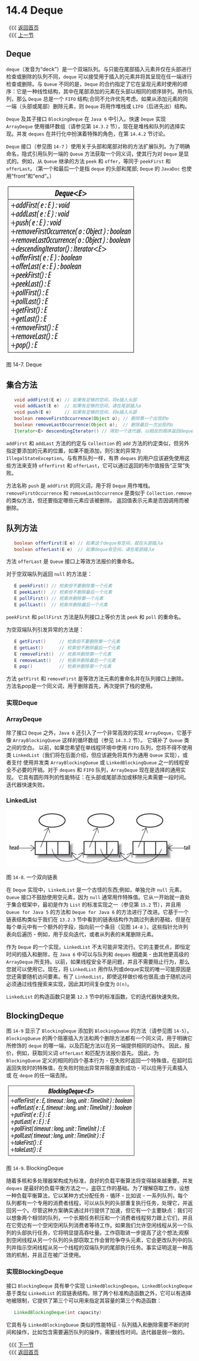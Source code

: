 # 14.4 Deque

《《《 [返回首页](../../)   
 《《《 [上一节](14.3-blockingqueue.md)

## Deque

`deque`（发音为“deck”）是一个双端队列。与只能在尾部插入元素并仅在头部进行检查或删除的队列不同，`deque` 可以接受用于插入的元素并将其呈现在任一端进行检查或删除。与 `Queue` 不同的是，`Deque` 的合约指定了它在呈现元素时使用的顺序：它是一种线性结构，其中在尾部添加的元素在头部以相同的顺序排列。用作队列，那么 `Deque` 总是一个 `FIFO` 结构;合同不允许优先考虑。如果从添加元素的同一端（头部或尾部）删除元素，则 `Deque` 将用作堆栈或 `LIFO`（后进先出）结构。

`Deque` 及其子接口 `BlockingDeque` 在 `Java 6` 中引入。快速 `Deque` 实现 `ArrayDeque` 使用循环数组（请参见第 `14.3.2` 节），现在是堆栈和队列的选择实现。并发 `deques` 在并行化中扮演着特殊的角色，在第 `14.4.2` 节讨论。

`Deque` 接口（参见图 `14-7` ）使用关于头部和尾部对称的方法扩展队列。为了明确命名，隐式引用队列一端的 `Queue` 方法获取一个同义词，使其行为对 `Deque` 是显式的。例如，从 `Queue` 继承的方法 `peek` 和 `offer`，等同于 `peekFirst` 和 `offerLast`。（第一个和最后一个是指 `deque` 的头部和尾部; `Deque` 的 `JavaDoc` 也使用“front”和“end”。）

![](../../.gitbook/assets/14_7.png)

图 14-7. Deque

## 集合方法

```java
   void addFirst(E e) // 如果有足够的空间，将e插入头部
   void addLast(E e)  // 如果有足够的空间，请在尾部插入e
   void push(E e)     // 如果有足够的空间，将e插入头部
   boolean removeFirstOccurrence(Object o); // 删除第一个出现的o
   boolean removeLastOccurrence(Object o);  // 删除最后一次出现的o
   Iterator<E> descendingIterator() // 得到一个迭代器，以相反的顺序返回deque元素
```

`addFirst` 和 `addLast` 方法的约定与 `Collection` 的 `add` 方法的约定类似，但另外指定要添加的元素的位置，如果不能添加，则引发的异常为 `IllegalStateException`。与有界队列一样，有界 `deques` 的用户应该避免使用这些方法来支持 `offerFirst` 和 `offerLast`，它可以通过返回的布尔值报告“正常”失败。

方法名称 `push` 是 `addFirst` 的同义词，用于将 `Deque` 用作堆栈。 `removeFirstOccurrence` 和 `removeLastOccurrence` 是类似于 `Collection.remove` 的类似方法，但还要指定哪些元素应该被删除。 返回值表示元素是否因调用而被删除。

## 队列方法

```java
   boolean offerFirst(E e) // 如果这个deque有空间，就在头部插入e
   boolean offerLast(E e)  // 如果deque有空间，请在尾部插入e
```

方法 `offerLast` 是 `Queue` 接口上等效方法报价的重命名。

对于空双端队列返回 `null` 的方法是：

```java
   E peekFirst() // 检索但不要删除第一个元素
   E peekLast()  // 检索但不删除最后一个元素
   E pollFirst() // 检索并删除第一个元素
   E pollLast()  // 检索并删除最后一个元素
```

`peekFirst` 和 `pollFirst` 方法是队列接口上等价方法 `peek` 和 `poll` 的重命名。

为空双端队列引发异常的方法是：

```java
   E getFirst()     // 检索但不要删除第一个元素
   E getLast()      // 检索但不删除最后一个元素
   E removeFirst()  // 检索并删除第一个元素
   E removeLast()   // 检索并删除最后一个元素
   E pop()          // 检索并删除第一个元素
```

方法 `getFirst` 和 `removeFirst` 是等效方法元素的重命名并在队列接口上删除。 方法名pop是一个同义词，用于删除首先，再次提供了栈的使用。

### 实现Deque

### ArrayDeque

除了接口 `Deque` 之外，`Java 6` 还引入了一个非常高效的实现 `ArrayDeque`，它基于像 `ArrayBlockingQueue` 这样的循环数组（参见 `14.3.2` 节）。 它填补了 `Queue` 类之间的空白。 以前，如果您希望在单线程环境中使用 `FIFO` 队列，您将不得不使用类 `LinkedList`（我们将在后面介绍，但应该避免将其作为通用 `Queue` 实现），或者支付 使用并发类 `ArrayBlockingQueue` 或 `LinkedBlockingQueue` 之一的线程安全不必要的开销。对于 `deques` 和 `FIFO` 队列，`ArrayDeque` 现在是选择的通用实现。 它具有圆形阵列的性能特征：在头部或尾部添加或移除元素需要一段时间。 迭代器快速失败。

### LinkedList

![](../../.gitbook/assets/14_8.png)

图 `14-8`. 一个双向链表

在 `Deque` 实现中，`LinkedList` 是一个古怪的东西;例如，单独允许 `null` 元素，`Queue` 接口不鼓励使用空元素，因为 `null` 通常用作特殊值。它从一开始就一直处于集合框架中，最初是作为 `List` 的标准实现之一（参见第 `15.2` 节），并且用 `Queue for Java 5` 的方法和 `Deque for Java 6` 的方法进行了改进。它基于一个链表结构类似于我们在 `13.2.3` 节中看到的链表结构作为跳过列表的基础，但是在每个单元中有一个额外的字段，指向前一个条目（见图 `14-8` ）。这些指针允许列表向后遍历 - 例如，用于反向迭代，或者从列表的末尾删除元素。

作为 `Deque` 的一个实现，`LinkedList` 不太可能非常流行。它的主要优点，即恒定时间的插入和删除，在 `Java 6` 中可以与队列和 `deques` 相媲美 - 由其他更高级的 `ArrayDeque` 所支持。以前，如果线程安全不是问题，并且不需要阻止行为，那么您就可以使用它。现在，将 `LinkedList` 用作队列或deque实现的唯一可能原因是您还需要随机访问要素。有了 `LinkedList`，即使这样做价格也很高;由于随机访问必须通过线性搜索来实现，因此其时间复杂度为 `O(n)`。

`LinkedList` 的构造函数只是第 `12.3` 节中的标准函数。它的迭代器快速失败。

## BlockingDeque

图 `14-9` 显示了 `BlockingDeque` 添加到 `BlockingQueue` 的方法（请参见图 `14-5`）。`BlockingQueue` 的两个阻塞插入方法和两个删除方法都有一个同义词，用于明确它所修饰的 `deque` 的哪一端，以及匹配方法以在另一端提供相同的动作。 因此，报价，例如，获取同义词 `offerLast` 和匹配方法报价首先。 因此，为 `BlockingQueue` 定义的相同的四个基本行为 - 在失败时返回一个特殊值，在超时后返回失败时的特殊值，在失败时抛出异常并阻塞直到成功 - 可以应用于元素插入或 在 `deque` 的任一端去除。

![](../../.gitbook/assets/14_9.png)

图 `14-9`. BlockingDeque

随着多核和多处理器架构成为标准，良好的负载平衡算法将变得越来越重要。并发 `deques` 是最好的负载平衡方法之一，盗窃工作的基础。为了理解窃取工作，设想一种负载平衡算法，它以某种方式分配任务 - 循环 - 比如说 - 一系列队列，每个队列都有一个专用的消费者线程，可以从队列的头部重复执行任务，处理它，并返回另一个。尽管这种方案确实通过并行提供了加速，但它有一个主要缺点：我们可以想象两个相邻的队列，一个长期任务积压和一个消费者线程努力跟上它们，并且在它旁边有一个空闲空闲队列消费者等待工作。如果我们允许空闲线程从另一个队列的头部执行任务，它将明显提高吞吐量。工作窃取进一步提高了这个想法;观察到空闲线程从另一个队列的头部窃取工作会冒险争夺头元素，它会更改队列中的队列并指示空闲线程从另一个线程的双端队列的尾部执行任务。事实证明这是一种高效的机制，并且正在被广泛使用。

### 实现BlockingDeque

接口 `BlockingDeque` 具有单个实现 `LinkedBlockingDeque`。`LinkedBlockingDeque` 基于类似 `LinkedList` 的双链表结构。除了两个标准构造函数之外，它可以有选择地被限制，它提供了第三个可以用来指定其容量的第三个构造函数：

```java
   LinkedBlockingDeque(int capacity)
```

它具有与 `LinkedBlockingQueue` 类似的性能特征 - 队列插入和删除需要不断的时间和操作，比如包含需要遍历队列的操作，需要线性时间。迭代器是弱一致的。

《《《 [下一节](14.5-bi-jiao-dui-lie-shi-xian.md)   
 《《《 [返回首页](../../)

